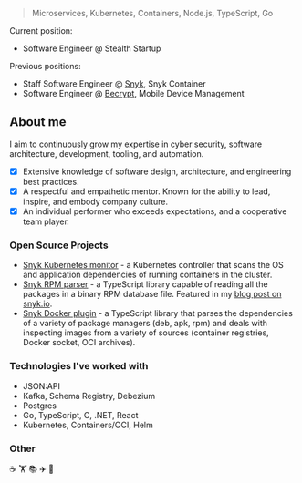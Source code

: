 > Microservices, Kubernetes, Containers, Node.js, TypeScript, Go

Current position:

- Software Engineer @ Stealth Startup

Previous positions:
- Staff Software Engineer @ [Snyk](https://snyk.io/), Snyk Container
- Software Engineer @ [Becrypt](https://www.becrypt.com/), Mobile Device Management

## About me

I aim to continuously grow my expertise in cyber security, software architecture, development, tooling, and automation.

- [x] Extensive knowledge of software design, architecture, and engineering best practices.
- [x] A respectful and empathetic mentor. Known for the ability to lead, inspire, and embody company culture.
- [x] An individual performer who exceeds expectations, and a cooperative team player.

### Open Source Projects

- [Snyk Kubernetes monitor](https://github.com/snyk/kubernetes-monitor) - a Kubernetes controller that scans the OS and application dependencies of running containers in the cluster.
- [Snyk RPM parser](https://github.com/snyk/rpm-parser) - a TypeScript library capable of reading all the packages in a binary RPM database file. Featured in my [blog post on snyk.io](https://snyk.io/blog/rpm-package-manager-rpm-package-security-scanning-with-snyk/).
- [Snyk Docker plugin](https://github.com/snyk/snyk-docker-plugin) - a TypeScript library that parses the dependencies of a variety of package managers (deb, apk, rpm) and deals with inspecting images from a variety of sources (container registries, Docker socket, OCI archives).

### Technologies I've worked with

- JSON:API
- Kafka, Schema Registry, Debezium
- Postgres
- Go, TypeScript, C, .NET, React
- Kubernetes, Containers/OCI, Helm

### Other

☕ 🏋️ 📚 ✈️ 🥁
